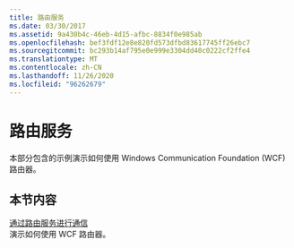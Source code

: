 ```yaml
---
title: 路由服务
ms.date: 03/30/2017
ms.assetid: 9a430b4c-46eb-4d15-afbc-8834f0e985ab
ms.openlocfilehash: bef3fdf12e8e820fd573dfbd83617745ff26ebc7
ms.sourcegitcommit: bc293b14af795e0e999e3304dd40c0222cf2ffe4
ms.translationtype: MT
ms.contentlocale: zh-CN
ms.lasthandoff: 11/26/2020
ms.locfileid: "96262679"
---
```

# <a name="routing-services"></a>路由服务

本部分包含的示例演示如何使用 Windows Communication Foundation (WCF) 路由器。  
  
## <a name="in-this-section"></a>本节内容  

 [通过路由服务进行通信](hello-world-with-the-routing-service.md)  
 演示如何使用 WCF 路由器。
